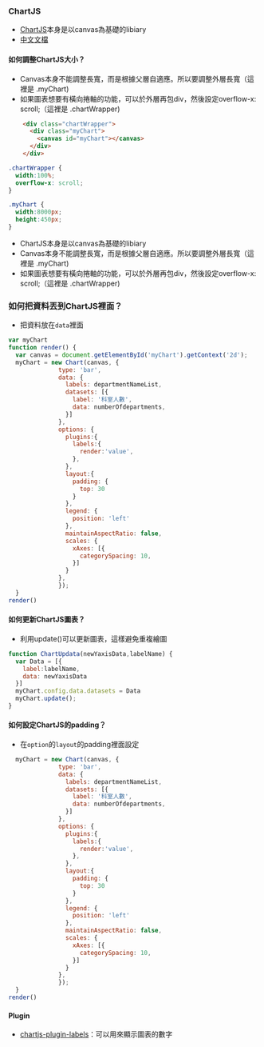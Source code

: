 
### ChartJS


- [ChartJS](https://www.chartjs.org/)本身是以canvas為基礎的libiary
- [中文文檔](https://chartjs-doc.abingoal.com/)


#### 如何調整ChartJS大小？

- Canvas本身不能調整長寬，而是根據父層自適應。所以要調整外層長寬（這裡是 .myChart)
- 如果圖表想要有橫向捲軸的功能，可以於外層再包div，然後設定overflow-x: scroll;（這裡是 .chartWrapper)


``` html
    <div class="chartWrapper">
      <div class="myChart">
        <canvas id="myChart"></canvas>
      </div>
    </div>
```

``` css
.chartWrapper {
  width:100%;
  overflow-x: scroll;
}

.myChart {
  width:8000px;
  height:450px;
}
```

- ChartJS本身是以canvas為基礎的libiary
- Canvas本身不能調整長寬，而是根據父層自適應。所以要調整外層長寬（這裡是 .myChart)
- 如果圖表想要有橫向捲軸的功能，可以於外層再包div，然後設定overflow-x: scroll;（這裡是 .chartWrapper)

### 如何把資料丟到ChartJS裡面？

- 把資料放在`data`裡面


``` javascript
var myChart
function render() {
  var canvas = document.getElementById('myChart').getContext('2d');
  myChart = new Chart(canvas, {
              type: 'bar',
              data: {
                labels: departmentNameList,
                datasets: [{
                  label: '科室人數',
                  data: numberOfdepartments,
                }]
              },
              options: {
                plugins:{
                  labels:{
                    render:'value',
                  },
                },
                layout:{
                  padding: {          
                    top: 30
                  }
                },
                legend: {
                  position: 'left'
                },
                maintainAspectRatio: false,
                scales: {
                  xAxes: [{
                    categorySpacing: 10,
                  }]
                }
              },
              });
  }
render()
```

#### 如何更新ChartJS圖表？

- 利用update()可以更新圖表，這樣避免重複繪圖

``` javascript
function ChartUpdata(newYaxisData,labelName) {
  var Data = [{
    label:labelName,
    data: newYaxisData
  }]
  myChart.config.data.datasets = Data
  myChart.update();
}
```

#### 如何設定ChartJS的padding？

- 在`option`的`layout`的padding裡面設定

``` javascript
  myChart = new Chart(canvas, {
              type: 'bar',
              data: {
                labels: departmentNameList,
                datasets: [{
                  label: '科室人數',
                  data: numberOfdepartments,
                }]
              },
              options: {
                plugins:{
                  labels:{
                    render:'value',
                  },
                },
                layout:{
                  padding: {          
                    top: 30
                  }
                },
                legend: {
                  position: 'left'
                },
                maintainAspectRatio: false,
                scales: {
                  xAxes: [{
                    categorySpacing: 10,
                  }]
                }
              },
              });
  }
render()
```

#### Plugin

- [chartjs-plugin-labels](https://github.com/emn178/chartjs-plugin-labels)：可以用來顯示圖表的數字

